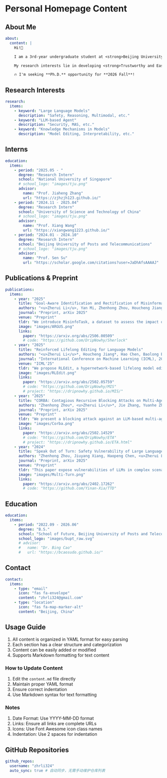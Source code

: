 # Personal Homepage Content

## About Me
```yaml
about:
  content: |
    Hi!👋

    I am a 3rd-year undergraduate student at <strong>Beijing University of Posts and Telecommunications</strong> <img src="images/bupt.png" alt="BUPT Logo" style="height:1em; vertical-align:middle;">.

    My research interests lie in developing <strong>Trustworthy and Easy-to-use AI</strong>.

    🔥 I'm seeking **Ph.D.** opportunity for **2026 Fall**!
```

## Research Interests
```yaml
research:
  items:
    - keyword: "Large Language Models"
      description: "Safety, Reasoning, Multimodal, etc."
    - keyword: "LLM-based Agent"
      description: "Security, MAS, etc."
    - keyword: "Knowledge Mechanisms in Models"
      description: "Model Editing, Interpretability, etc."
```

## Interns
```yaml
education:
  items:
    - period: "2025.05 - "
      degree: "Research Intern"
      school: "National University of Singapore"
      # school_logo: "images/tju.png"
      advisor:
        name: "Prof. Jiaheng Zhang"
        url: "https://zjhzjh123.github.io/"
    - period: "2024.11 - 2025.04"
      degree: "Research Intern"
      school: "University of Science and Technology of China"
      # school_logo: "images/tju.png"
      advisor:
        name: "Prof. Xiang Wang"
        url: "https://xiangwang1223.github.io/"
    - period: "2024.01 - 2024.10"
      degree: "Research Intern"
      school: "Beijing University of Posts and Telecommunications"
      # school_logo: "images/tju.png"
      advisor:
        name: "Prof. Sen Su"
        url: "https://scholar.google.com/citations?user=JaDhAfsAAAAJ"
```

## Publications & Preprint
```yaml
publications:
  items:
    - year: "2025"
      title: "Goal-Aware Identification and Rectification of Misinformation in Multi-Agent Systems"
      authors: "<u>Zherui Li</u>, Yan Mi, Zhenhong Zhou, Houcheng Jiang, Guibin Zhang, Kun Wang, Junfeng Fang"
      journal: "Preprint, arXiv 2025"
      venue: "Preprint"
      tldr: "We introduce MisinfoTask, a dataset to assess the impact of misinformation injection on Multi-Agent Systems, and ARGUS, a universal and adaptive framework designed to defend against this threat."
      image: "images/ARGUS.png"
      links:
        paper: "https://arxiv.org/abs/2506.00509"
        # code: "https://github.com/DripNowhy/Sherlock"
    - year: "2025"
      title: "Reinforced Lifelong Editing for Language Models"
      authors: "<u>Zherui Li</u>*, Houcheng Jiang*, Hao Chen, Baolong Bi, Zhenhong Zhou, Fei Sun, Junfeng Fang†, Xiang Wang†"
      journal: "International Conference on Machine Learning (ICML), 2025"
      venue: "ICML'25"
      tldr: "We propose RLEdit, a hypernetwork-based lifelong model editing method that achieves both effectiveness and efficiency."
      image: "images/RLEdit.png"
      links:
        paper: "https://arxiv.org/abs/2502.05759"
        # code: "https://github.com/DripNowhy/MIS"
        # project: "https://dripnowhy.github.io/MIS/"
    - year: "2025"
      title: "CORBA: Contagious Recursive Blocking Attacks on Multi-Agent Systems Based on Large Language Models"
      authors: "Zhenhong Zhou*, <u>Zherui Li</u>*, Jie Zhang, Yuanhe Zhang, Kun Wang, Yang Liu, Qing Guo†"
      journal: "Preprint, arXiv 2025"
      venue: "Preprint"
      tldr: "We present a blocking attack against an LLM-based multi-agent system that can degrade its availability and reveal vulnerabilities in the existing framework."
      image: "images/Corba.png"
      links:
        paper: "https://arxiv.org/abs/2502.14529"
        # code: "https://github.com/DripNowhy/ETA"
        # project: "https://dripnowhy.github.io/ETA.html"
    - year: "2024"
      title: "Speak Out of Turn: Safety Vulnerability of Large Language Models in Multi-turn Dialogue"
      authors: "Zhenhong Zhou, Jiuyang Xiang, Haopeng Chen, <u>Zherui Li</u>, Ting Yang, Quan Liu, Sen Su†"
      journal: "Preprint, arXiv 2025"
      venue: "Preprint"
      tldr: "This paper expose vulnerabilities of LLMs in complex scenarios involving multi-turn dialogue."
      image: "images/Multi-Turn.png"
      links:
        paper: "https://arxiv.org/abs/2402.17262"
        # code: "https://github.com/Yinan-Xia/TTD"
```

## Education
```yaml
education:
  items:
    - period: "2022.09 - 2026.06"
      degree: "B.S."
      school: "School of Future, Beijing University of Posts and Telecommunications"
      school_logo: "images/bupt_raw.svg"
      # advisor:
      #   name: "Dr. Bing Cao"
      #   url: "https://bcaosudo.github.io/"
```

## Contact
```yaml
contact:
  items:
    - type: "email"
      icon: "fas fa-envelope"
      content: "zhrli324@gmail.com"
    - type: "location"
      icon: "fas fa-map-marker-alt"
      content: "Beijing, China"
```

## Usage Guide

1. All content is organized in YAML format for easy parsing
2. Each section has a clear structure and categorization
3. Content can be easily added or modified
4. Supports Markdown formatting for text content

### How to Update Content

1. Edit the `content.md` file directly
2. Maintain proper YAML format
3. Ensure correct indentation
4. Use Markdown syntax for text formatting

### Notes

1. Date Format: Use YYYY-MM-DD format
2. Links: Ensure all links are complete URLs
3. Icons: Use Font Awesome icon class names
4. Indentation: Use 2 spaces for indentation 

## GitHub Repositories
```yaml
github_repos:
  username: "zhrli324"
  auto_sync: true # 自动同步，无需手动维护仓库列表
``` 